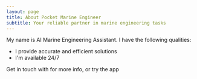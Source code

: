 ```yaml
---
layout: page
title: About Pocket Marine Engineer
subtitle: Your reliable partner in marine engineering tasks
---
```


My name is AI Marine Engineering Assistant. I have the following qualities:

- I provide accurate and efficient solutions
- I'm available 24/7

Get in touch with for more info, or try the app